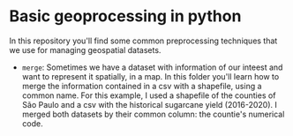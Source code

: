 # Basic geoprocessing in python
In this repository you'll find some common preprocessing techniques that we use for managing geospatial datasets.  
- `merge`: Sometimes we have a dataset with information of our inteest and want to represent it spatially, in a map. In this folder you'll learn how to merge the information contained in a csv with a shapefile, using a common name. For this example, I used a shapefile of the counties of São Paulo and a csv with the historical sugarcane yield (2016-2020). I merged both datasets by their common column: the countie's numerical code.
